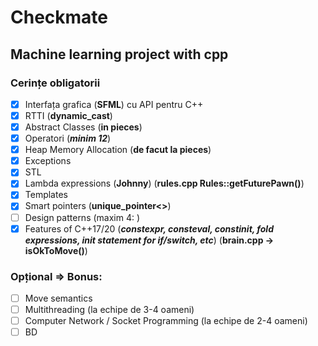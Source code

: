 # Checkmate
## Machine learning project with cpp

### Cerințe obligatorii

* [x] Interfața grafica (**SFML**) cu API pentru C++
* [x] RTTI (**dynamic_cast**)
* [x] Abstract Classes (**in pieces**)
* [x] Operatori (***minim 12***)
* [x] Heap Memory Allocation (**de facut la pieces**)
* [x] Exceptions
* [x] STL
* [x] Lambda expressions (**Johnny**) (**rules.cpp Rules::getFuturePawn()**)
* [x] Templates
* [x] Smart pointers (**unique_pointer<>**)
* [ ] Design patterns (maxim 4: )
* [x] Features of C++17/20 (***constexpr, consteval, constinit, fold expressions, init statement for if/switch, etc***) (**brain.cpp -> isOkToMove()**)

### Opțional => Bonus:
* [ ] Move semantics
* [ ] Multithreading (la echipe de 3-4 oameni)
* [ ] Computer Network / Socket Programming (la echipe de 2-4 oameni)
* [ ] BD
